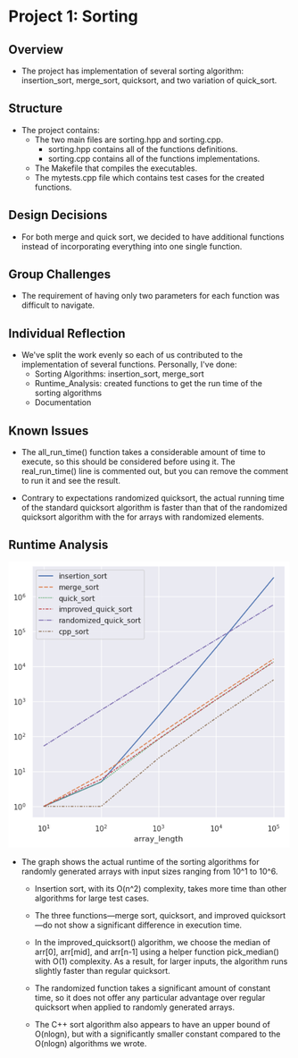 # Project 1: Sorting


## Overview
- The project has implementation of several sorting algorithm: insertion_sort, merge_sort, quicksort, and two variation of quick_sort.

## Structure
* The project contains:
    - The two main files are sorting.hpp and sorting.cpp.
        + sorting.hpp contains all of the functions definitions.
        + sorting.cpp contains all of the functions implementations.
    - The Makefile that compiles the executables.
    - The mytests.cpp file which contains test cases for the created functions.

## Design Decisions
- For both merge and quick sort, we decided to have additional functions instead of incorporating everything into one single function.

## Group Challenges
- The requirement of having only two parameters for each function was difficult to navigate.

## Individual Reflection
- We've split the work evenly so each of us contributed to the implementation of several functions. Personally, I've done:
    + Sorting Algorithms: insertion_sort, merge_sort
    + Runtime_Analysis: created functions to get the run time of the sorting algorithms
    + Documentation

## Known Issues
- The all_run_time() function takes a considerable amount of time to execute, so this should be considered before using it. The real_run_time() line is commented out, but you can remove the comment to run it and see the result.

- Contrary to expectations randomized quicksort, the actual running time of the standard quicksort algorithm is faster than that of the randomized quicksort algorithm with the for arrays with randomized elements.

## Runtime Analysis

![alt text](image.png)

* The graph shows the actual runtime of the sorting algorithms for randomly generated arrays with input sizes ranging from 10^1 to 10^6.

    - Insertion sort, with its O(n^2) complexity, takes more time than other algorithms for large test cases.

    - The three functions—merge sort, quicksort, and improved quicksort—do not show a significant difference in execution time.

    - In the improved_quicksort() algorithm, we choose the median of arr[0], arr[mid], and arr[n-1] using a helper function pick_median() with O(1) complexity. As a result, for larger inputs, the algorithm runs slightly faster than regular quicksort.

    - The randomized function takes a significant amount of constant time, so it does not offer any particular advantage over regular quicksort when applied to randomly generated arrays.

    - The C++ sort algorithm also appears to have an upper bound of O(nlogn), but with a significantly smaller constant compared to the O(nlogn) algorithms we wrote.

